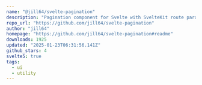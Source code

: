 ```yaml
---
name: "@jill64/svelte-pagination"
description: "Pagination component for Svelte with SvelteKit route parameters."
repo_url: "https://github.com/jill64/svelte-pagination"
author: "jill64"
homepage: "https://github.com/jill64/svelte-pagination#readme"
downloads: 1925
updated: "2025-01-23T06:31:56.141Z"
github_stars: 4
svelte5: true
tags: 
  - ui
  - utility
---
```

